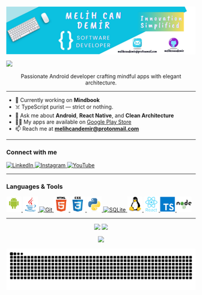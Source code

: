 <p align="center">
  <img src="images/banner.png" alt="Android" />
</p>

<a href="https://github.com/DenverCoder1/readme-typing-svg">
  <img src="https://readme-typing-svg.demolab.com/?lines=Hi,+I'm+Melih+Can+Demir;Android+Dev+%26+TypeScript+Purist;Mindbook+Builder;Clean+Code+Evangelist&center=true&width=500&height=50" />
</a>


<p align="center">
  Passionate Android developer crafting mindful apps with elegant architecture.
</p>

---

- 🔭 Currently working on **Mindbook**
- ☠️ TypeScript purist — strict or nothing.
- 💬 Ask me about **Android**, **React Native**, and **Clean Architecture**
- 👨‍💻 My apps are available on [Google Play Store](https://bit.ly/melihcan)
- 📫 Reach me at **melihcandemir@protonmail.com**

---

<h3 align="left">Connect with me</h3>
<p align="left">
  <a href="https://linkedin.com/in/melihcandemir" target="_blank">
    <img src="https://raw.githubusercontent.com/rahuldkjain/github-profile-readme-generator/master/src/images/icons/Social/linked-in-alt.svg" alt="LinkedIn" height="30" width="40" />
  </a>
  <a href="https://instagram.com/melihcandemir" target="_blank">
    <img src="https://raw.githubusercontent.com/rahuldkjain/github-profile-readme-generator/master/src/images/icons/Social/instagram.svg" alt="Instagram" height="30" width="40" />
  </a>
  <a href="https://www.youtube.com/@melihcan_demir" target="_blank">
    <img src="https://raw.githubusercontent.com/rahuldkjain/github-profile-readme-generator/master/src/images/icons/Social/youtube.svg" alt="YouTube" height="30" width="40" />
  </a>
</p>

---

<h3 align="left">Languages & Tools</h3>
<p align="left">
  <a href="https://developer.android.com" target="_blank" rel="noreferrer">
    <img src="https://raw.githubusercontent.com/devicons/devicon/master/icons/android/android-original-wordmark.svg" alt="Android" width="40" height="40"/>
  </a>
  <a href="https://www.java.com/" target="_blank" rel="noreferrer">
    <img src="https://raw.githubusercontent.com/devicons/devicon/master/icons/java/java-original.svg" alt="Java" width="40" height="40"/>
  </a>
  <a href="https://git-scm.com" target="_blank" rel="noreferrer">
    <img src="https://www.vectorlogo.zone/logos/git-scm/git-scm-icon.svg" alt="Git" width="40" height="40"/>
  </a>
  <a href="https://www.w3.org/html/" target="_blank" rel="noreferrer">
    <img src="https://raw.githubusercontent.com/devicons/devicon/master/icons/html5/html5-original-wordmark.svg" alt="HTML5" width="40" height="40"/>
  </a>
  <a href="https://www.w3schools.com/css/" target="_blank" rel="noreferrer">
    <img src="https://raw.githubusercontent.com/devicons/devicon/master/icons/css3/css3-original-wordmark.svg" alt="CSS3" width="40" height="40"/>
  </a>
  <a href="https://www.python.org" target="_blank" rel="noreferrer">
    <img src="https://raw.githubusercontent.com/devicons/devicon/master/icons/python/python-original.svg" alt="Python" width="40" height="40"/>
  </a>
  <a href="https://www.sqlite.org/" target="_blank" rel="noreferrer">
    <img src="https://www.vectorlogo.zone/logos/sqlite/sqlite-icon.svg" alt="SQLite" width="40" height="40"/>
  </a>
  <a href="https://www.linux.org/" target="_blank" rel="noreferrer">
    <img src="https://raw.githubusercontent.com/devicons/devicon/master/icons/linux/linux-original.svg" alt="Linux" width="40" height="40"/>
  </a>
  <a href="https://reactjs.org/" target="_blank" rel="noreferrer">
    <img src="https://raw.githubusercontent.com/devicons/devicon/master/icons/react/react-original-wordmark.svg" alt="React" width="40" height="40"/>
  </a>
  <a href="https://www.typescriptlang.org/" target="_blank" rel="noreferrer">
    <img src="https://raw.githubusercontent.com/devicons/devicon/master/icons/typescript/typescript-original.svg" alt="TypeScript" width="40" height="40"/>
  </a>
  <a href="https://nodejs.org/" target="_blank" rel="noreferrer">
    <img src="https://raw.githubusercontent.com/devicons/devicon/master/icons/nodejs/nodejs-original-wordmark.svg" alt="Node.js" width="40" height="40"/>
  </a>
</p>

---

<p align="center">
  <img src="https://github-readme-stats.vercel.app/api?username=melihcanndemir&theme=tokyonight&show_icons=true&hide_border=true&count_private=true" />
  <img src="https://github-readme-stats.vercel.app/api/top-langs/?username=melihcanndemir&theme=tokyonight&show_icons=true&hide_border=true&layout=compact" />
</p>

<p align="center">
  <img src="https://github-readme-streak-stats.herokuapp.com/?user=melihcanndemir&theme=tokyonight&hide_border=true" />
</p>

<p align="center">
  <img src="https://raw.githubusercontent.com/melihcanndemir/melihcanndemir/output/github-contribution-grid-snake-dark.svg" alt="Snake animation" />
</p>
